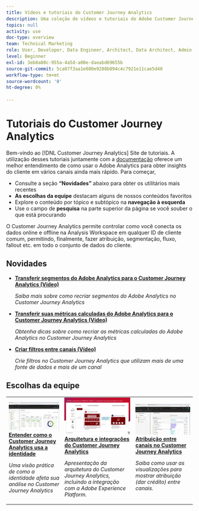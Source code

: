 ```yaml
---
title: Vídeos e tutoriais do Customer Journey Analytics
description: Uma coleção de vídeos e tutoriais do Adobe Customer Journey Analytics.
topics: null
activity: use
doc-type: overview
team: Technical Marketing
role: User, Developer, Data Engineer, Architect, Data Architect, Admin, Leader
level: Beginner
exl-id: 3eb8a80c-955a-4a5d-a00e-daeabd69655b
source-git-commit: 5ca07f3aa1e080e9288b094c4c7921e11cae5d40
workflow-type: tm+mt
source-wordcount: '0'
ht-degree: 0%

---
```


# Tutoriais do Customer Journey Analytics

Bem-vindo ao [!DNL Customer Journey Analytics] Site de tutoriais.  A utilização desses tutoriais juntamente com a [documentação](https://experienceleague.adobe.com/docs/analytics-platform/using/cja-landing.html?lang=pt-BR) oferece um melhor entendimento de como usar o Adobe Analytics para obter insights do cliente em vários canais ainda mais rápido.  Para começar,

* Consulte a seção **“Novidades”** abaixo para obter os utilitários mais recentes
* **As escolhas da equipe** destacam alguns de nossos conteúdos favoritos
* Explore o conteúdo por tópico e subtópico na **navegação à esquerda**
* Use o campo de **pesquisa** na parte superior da página se você souber o que está procurando

O Customer Journey Analytics permite controlar como você conecta os dados online e offline na Analysis Workspace em qualquer ID de cliente comum, permitindo, finalmente, fazer atribuição, segmentação, fluxo, fallout etc. em todo o conjunto de dados do cliente.

## Novidades

* **[Transferir segmentos do Adobe Analytics para o Customer Journey Analytics (Vídeo)](components/filters/moving-adobe-analytics-segments-to-customer-journey-analytics.md)**

   *Saiba mais sobre como recriar segmentos do Adobe Analytics no Customer Journey Analytics*

* **[Transferir suas métricas calculadas do Adobe Analytics para o Customer Journey Analytics (Vídeo)](components/calc-metrics/moving-your-calculated-metrics-from-adobe-analytics-to-customer-journey-analytics.md)**

   *Obtenha dicas sobre como recriar as métricas calculadas do Adobe Analytics no Customer Journey Analytics*

* **[Criar filtros entre canais (Vídeo)](components/filters/creating-cross-channel-filters-in-customer-journey-analytics.md)**

   *Crie filtros no Customer Journey Analytics que utilizam mais de uma fonte de dados e mais de um canal*

## Escolhas da equipe

<table>
<tr>
  <td>
    <a href="visitor-id/understanding-how-customer-journey-analytics-uses-identity.md">
      <img alt="Como entender como o CJA usa a identidade" src="assets/30750.jpg" />
    </a>
    <div>
      <a href="visitor-id/understanding-how-customer-journey-analytics-uses-identity.md">
    <strong>Entender como o Customer Journey Analytics usa a identidade</strong>
    </a>
    </div>
    <p>
    <em>Uma visão prática de como a identidade afeta sua análise no Customer Journey Analytics</em>
    <p>
  </td>
   <td>
    <a href="architecture/architecture-and-integrations-of-cja.md">
      <img alt="Arquitetura e integrações do Customer Journey Analytics" src="assets/32483.jpg" />
    </a>
    <div>
      <a href="architecture/architecture-and-integrations-of-cja.md">
    <strong>Arquitetura e integrações do Customer Journey Analytics</strong>
    </a>
    </div>
    <p>
    <em>Apresentação da arquitetura do Customer Journey Analytics, incluindo a integração com a Adobe Experience Platform.</em>
    <p>
  </td>
  <td>
    <a href="visualizations/cross-channel-attribution-in-customer-journey-analytics.md">
      <img alt="Atribuição entre canais no Customer Journey Analytics" src="assets/31772.jpg" />
    </a>
    <div>
      <a href="visualizations/cross-channel-attribution-in-customer-journey-analytics.md">
    <strong>Atribuição entre canais no Customer Journey Analytics</strong>
    </a>
    </div>
    <p>
    <em>Saiba como usar as visualizações para mostrar atribuição (dar crédito) entre canais.</em>
    <p>
  </td>
</tr>
</table>
